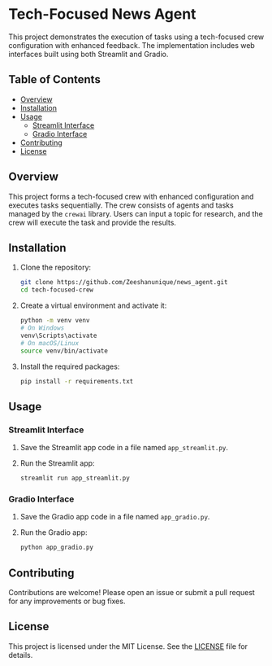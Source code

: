 # Tech-Focused News Agent

This project demonstrates the execution of tasks using a tech-focused crew configuration with enhanced feedback. The implementation includes web interfaces built using both Streamlit and Gradio.

## Table of Contents

- [Overview](#overview)
- [Installation](#installation)
- [Usage](#usage)
  - [Streamlit Interface](#streamlit-interface)
  - [Gradio Interface](#gradio-interface)
- [Contributing](#contributing)
- [License](#license)

## Overview

This project forms a tech-focused crew with enhanced configuration and executes tasks sequentially. The crew consists of agents and tasks managed by the `crewai` library. Users can input a topic for research, and the crew will execute the task and provide the results.

## Installation

1. Clone the repository:
    ```bash
    git clone https://github.com/Zeeshanunique/news_agent.git
    cd tech-focused-crew
    ```

2. Create a virtual environment and activate it:
    ```bash
    python -m venv venv
    # On Windows
    venv\Scripts\activate
    # On macOS/Linux
    source venv/bin/activate
    ```

3. Install the required packages:
    ```bash
    pip install -r requirements.txt
    ```

## Usage

### Streamlit Interface

1. Save the Streamlit app code in a file named `app_streamlit.py`.

2. Run the Streamlit app:
    ```bash
    streamlit run app_streamlit.py
    ```

### Gradio Interface

1. Save the Gradio app code in a file named `app_gradio.py`.

2. Run the Gradio app:
    ```bash
    python app_gradio.py
    ```

## Contributing

Contributions are welcome! Please open an issue or submit a pull request for any improvements or bug fixes.

## License

This project is licensed under the MIT License. See the [LICENSE](LICENSE) file for details.
